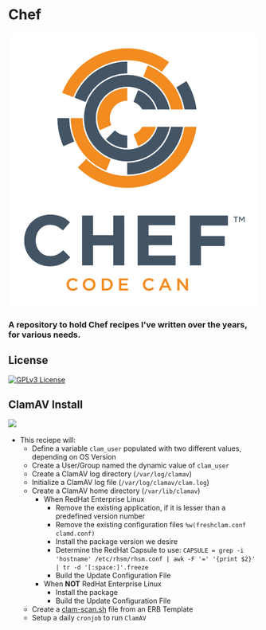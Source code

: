 # Chef

[![logo](https://github.com/chef/chef/blob/main/omnibus/resources/chef/pkg/background.png)](https://chef.io/)  

### A repository to hold Chef recipes I've written over the years, for various needs.

## License

[![GPLv3 License](https://img.shields.io/badge/License-GPL%20v3-yellow.svg)](https://opensource.org/licenses/)

## ClamAV Install

[![ ](https://img.shields.io/badge/Minimally%20Compatible-Chef%20v12-blue)](https://chef.io)

- This reciepe will:
  - Define a variable `clam_user` populated with two different values, depending on OS Version
  - Create a User/Group named the dynamic value of `clam_user`
  - Create a ClamAV log directory (`/var/log/clamav`)
  - Initialize a ClamAV log file (`/var/log/clamav/clam.log`)
  - Create a ClamAV home directory (`/var/lib/clamav`)
    - When RedHat Enterprise Linux
      - Remove the existing application, if it is lesser than a predefined version number
      - Remove the existing configuration files `%w(freshclam.conf clamd.conf)`
      - Install the package version we desire
      - Determine the RedHat Capsule to use: `CAPSULE = grep -i 'hostname' /etc/rhsm/rhsm.conf | awk -F '=' '{print $2}' | tr -d '[:space:]'.freeze`
      - Build the Update Configuration File
    - When **NOT** RedHat Enterprise Linux
      - Install the package
      - Build the Update Configuration File
  - Create a [clam-scan.sh](https://github.com/thisguyshouldworkforus/bash/blob/master/clamav_scan.bash) file from an ERB Template
  - Setup a daily `cronjob` to run `ClamAV`

